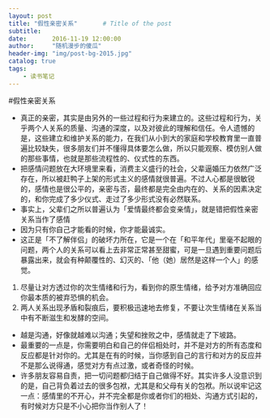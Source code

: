 ```yaml
---
layout: post
title: "假性亲密关系"       # Title of the post
subtitle:
date:       2016-11-19 12:00:00
author:     "随机漫步的傻瓜"
header-img: "img/post-bg-2015.jpg"
catalog: true
tags:
    - 读书笔记
---
```

#假性亲密关系

- 真正的亲密，其实是由另外的一些过程和行为来建立的。这些过程和行为，关乎两个人关系的质量、沟通的深度，以及对彼此的理解和信任。令人遗憾的是，这些建立和维护关系的能力，在我们从小到大的家庭和学校教育里一直普遍比较缺失，很多朋友们并不懂得具体要怎么做，所以只能观察、模仿别人做的那些事情，也就是那些流程性的、仪式性的东西。
- 把感情问题放在大环境里来看，消费主义盛行的社会，父辈逼婚压力依然广泛存在，所以被赶鸭子上架的形式主义的感情就很普遍。不过人心都是很敏锐的，感情也是很公平的，亲密与否，最终都是完全由内在的、关系的因素决定的，和你完成了多少仪式、走过了多少形式没有必然联系。
- 事实上，父辈们之所以普遍认为「爱情最终都会变亲情」，就是错把假性亲密关系当作了感情
- 因为只有你自己才能看的时候，你才能最诚实。
- 这正是「不了解伴侣」的破坏力所在，它是一个在「和平年代」里毫不起眼的问题，两个人的关系可以看上去非常正常甚至甜蜜，可是一旦遇到重要问题后暴露出来，就会有种颠覆性的、幻灭的、「他（她）居然是这样一个人」的感觉。
1. 尽量让对方透过你的次生情绪和行为，看到你的原生情绪，给予对方准确回应你最本质的被弃恐惧的机会。
2. 两人关系出现矛盾和裂痕后，要积极迅速地去修复，不要让次生情绪在关系当中有不断滋生和发酵的空间。
- 越是沟通，好像就越难以沟通；失望和挫败之中，感情就走了下坡路。
- 最重要的一点是，你需要明白和自己的伴侣相处时，并不是对方的所有态度和反应都是针对你的。尤其是在有的时候，当你感到自己的言行和对方的反应并不是那么说得通，感觉对方有点过激，或者奇怪的时候。
- 许多朋友容易自责，把一切问题都归结于自己做得不好。其实许多人没意识到的是，自己背负着过去的很多包袱，尤其是和父母有关的包袱。所以说牢记这一点：感情里的不开心，并不完全都是你或者你们的相处、沟通方式引起的，有时候对方只是不小心把你当作别人了！
